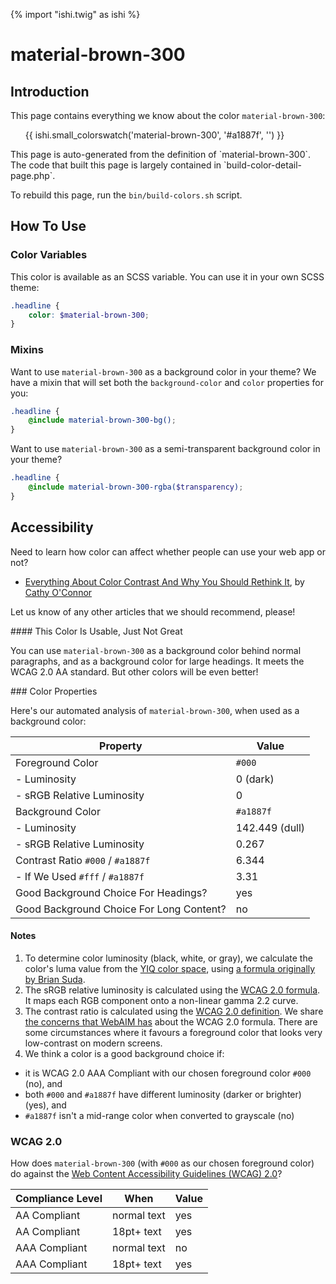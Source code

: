 {% import "ishi.twig" as ishi %}
# material-brown-300

## Introduction

This page contains everything we know about the color `material-brown-300`:

<div class="grid">
    <div class="cell">
        <div class="swatch">
            <ul>
                {{ ishi.small_colorswatch('material-brown-300', '#a1887f', '') }}
            </ul>
        </div>
    </div>
</div>

<div class="callout attention" markdown="1">
This page is auto-generated from the definition of `material-brown-300`. The code that built this page is largely contained in `build-color-detail-page.php`.

To rebuild this page, run the `bin/build-colors.sh` script.
</div>

## How To Use

### Color Variables

This color is available as an SCSS variable. You can use it in your own SCSS theme:

```scss
.headline {
    color: $material-brown-300;
}
```

### Mixins

Want to use `material-brown-300` as a background color in your theme? We have a mixin that will set both the `background-color` and `color` properties for you:

```scss
.headline {
    @include material-brown-300-bg();
}
```

Want to use `material-brown-300` as a semi-transparent background color in your theme?

```scss
.headline {
    @include material-brown-300-rgba($transparency);
}
```

## Accessibility

Need to learn how color can affect whether people can use your web app or not?

* [Everything About Color Contrast And Why You Should Rethink It](https://www.smashingmagazine.com/2014/10/color-contrast-tips-and-tools-for-accessibility/), by [Cathy O'Connor](http://www.twitter.com/cagocon)

Let us know of any other articles that we should recommend, please!
<div class="callout warning" markdown="1">
#### This Color Is Usable, Just Not Great

You can use `material-brown-300` as a background color behind normal paragraphs, and as a background color for large headings. It meets the WCAG 2.0 AA standard. But other colors will be even better!
</div>
### Color Properties

Here's our automated analysis of `material-brown-300`, when used as a background color:

Property | Value
---------|------
Foreground Color | `#000`
- Luminosity | 0 (dark)
- sRGB Relative Luminosity | 0
Background Color | `#a1887f`
- Luminosity | 142.449 (dull)
- sRGB Relative Luminosity | 0.267
Contrast Ratio `#000` / `#a1887f` | 6.344
- If We Used `#fff` / `#a1887f` | 3.31
Good Background Choice For Headings? | yes
Good Background Choice For Long Content? | no

#### Notes

1. To determine color luminosity (black, white, or gray), we calculate the color's luma value from the [YIQ color space](https://en.wikipedia.org/wiki/YIQ), using [a formula originally by Brian Suda](https://24ways.org/2010/calculating-color-contrast/).
1. The sRGB relative luminosity is calculated using the [WCAG 2.0 formula](https://www.w3.org/TR/WCAG20/#relativeluminancedef). It maps each RGB component onto a non-linear gamma 2.2 curve.
1. The contrast ratio is calculated using the [WCAG 2.0 definition](https://www.w3.org/TR/2008/REC-WCAG20-20081211/#contrast-ratiodef). We share [the concerns that WebAIM has](http://webaim.org/blog/wcag-2-1-feedback/) about the WCAG 2.0 formula. There are some circumstances where it favours a foreground color that looks very low-contrast on modern screens.
1. We think a color is a good background choice if:
  - it is WCAG 2.0 AAA Compliant with our chosen foreground color `#000` (no), and
  - both `#000` and `#a1887f` have different luminosity (darker or brighter) (yes), and
  - `#a1887f` isn't a mid-range color when converted to grayscale (no)

### WCAG 2.0

How does `material-brown-300` (with `#000` as our chosen foreground color) do against the [Web Content Accessibility Guidelines (WCAG) 2.0](https://www.w3.org/TR/WCAG20/)?

Compliance Level | When | Value
-----------------|------|------
AA Compliant | normal text | yes
AA Compliant | 18pt+ text | yes
AAA Compliant | normal text | no
AAA Compliant | 18pt+ text | yes